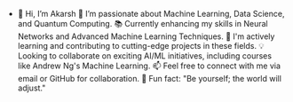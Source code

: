 


- 👋 Hi, I’m Akarsh
🚀 I’m passionate about Machine Learning, Data Science, and Quantum Computing.
📚 Currently enhancing my skills in Neural Networks and Advanced Machine Learning Techniques.
🌱 I'm actively learning and contributing to cutting-edge projects in these fields.
💡 Looking to collaborate on exciting AI/ML initiatives, including courses like Andrew Ng's Machine Learning.
📫 Feel free to connect with me via email or GitHub for collaboration.
🌟 Fun fact: "Be yourself; the world will adjust."
  

<!---
akarsh323/akarsh323 is a ✨ special ✨ repository because its `README.md` (this file) appears on your GitHub profile.
You can click the Preview link to take a look at your changes.
--->
